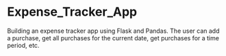 # Expense_Tracker_App
Building an expense tracker app using Flask and Pandas. The user can add a purchase, get all purchases for the current date, get purchases for a time period, etc.
